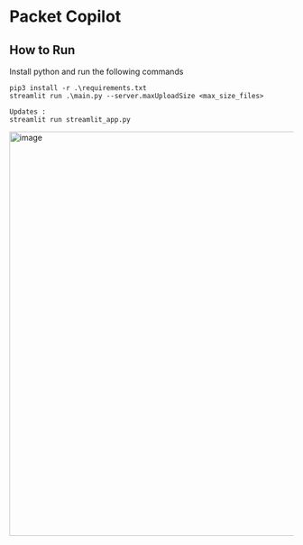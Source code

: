 # Packet Copilot

## How to Run
Install python and run the following commands
```
pip3 install -r .\requirements.txt
streamlit run .\main.py --server.maxUploadSize <max_size_files>

Updates : 
streamlit run streamlit_app.py
```
<img width="717" alt="image" src="https://github.com/user-attachments/assets/be5eff09-4073-4ea8-a9e4-f0248da34157">
